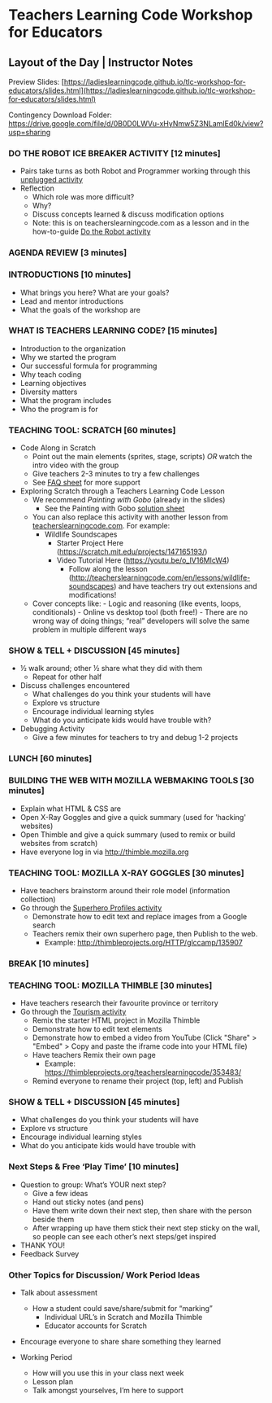 # Teachers Learning Code Workshop for Educators
## Layout of the Day | Instructor Notes

Preview Slides: [https://ladieslearningcode.github.io/tlc-workshop-for-educators/slides.html](https://ladieslearningcode.github.io/tlc-workshop-for-educators/slides.html)

Contingency Download Folder: https://drive.google.com/file/d/0B0D0LWVu-xHyNmw5Z3NLamlEd0k/view?usp=sharing

### DO THE ROBOT ICE BREAKER ACTIVITY [12 minutes]
- Pairs take turns as both Robot and Programmer working through this <a href="https://docs.google.com/document/d/1tUTiHl7scs8RHdLLvdmZTFtD9EuAyZhetTLFgvar5CQ/edit#heading=h.bnz2ltopi57a">unplugged activity</a>
- Reflection
	- Which role was more difficult?
	- Why?
	- Discuss concepts learned & discuss modification options
	- Note: this is on teacherslearningcode.com as a lesson and in the how-to-guide [Do the Robot activity](http://teacherslearningcode.com/en/lessons/ruby-robot)

### AGENDA REVIEW [3 minutes]

### INTRODUCTIONS [10 minutes]
- What brings you here? What are your goals?
- Lead and mentor introductions
- What the goals of the workshop are

### WHAT IS TEACHERS LEARNING CODE? [15 minutes]
- Introduction to the organization
- Why we started the program
- Our successful formula for programming
- Why teach coding
- Learning objectives
- Diversity matters
- What the program includes
- Who the program is for

### TEACHING TOOL: SCRATCH [60 minutes]
- Code Along in Scratch
	- Point out the main elements (sprites, stage, scripts) *OR* watch the intro video with the group
	- Give teachers 2-3 minutes to try a few challenges
	- See <a href="https://docs.google.com/document/d/1Mcn7v3z85C0gBtALJvu0glVeJ3KpdEWPZlXeXBsxsz0/edit?usp=sharing">FAQ sheet</a> for more support
- Exploring Scratch through a Teachers Learning Code Lesson
	- We recommend *Painting with Gobo* (already in the slides)
		- See the Painting with Gobo <a href="https://docs.google.com/document/d/1iNRHYAays9qSobQ2kdNm-z1nQx3GV7x1_3masDF7V_o/edit?usp=sharing">solution sheet</a>
	- You can also replace this activity with another lesson from [teacherslearningcode.com](http://teacherslearningcode.com/en). For example:
		- Wildlife Soundscapes
			- Starter Project Here (https://scratch.mit.edu/projects/147165193/)
			- Video Tutorial Here (https://youtu.be/o_lV16MlcW4)
				- Follow along the lesson (http://teacherslearningcode.com/en/lessons/wildlife-soundscapes) and have teachers try out extensions and modifications!
	- Cover concepts like:
			- Logic and reasoning (like events, loops, conditionals)
			- Online vs desktop tool (both free!)
 			- There are no wrong way of doing things; “real” developers will solve the same problem in multiple different ways

### SHOW & TELL + DISCUSSION [45 minutes]
- ½ walk around; other ½ share what they did with them
	- Repeat for other half
- Discuss challenges encountered
	- What challenges do you think your students will have
	- Explore vs structure
	- Encourage individual learning styles
	- What do you anticipate kids would have trouble with?
- Debugging Activity
	- Give a few minutes for teachers to try and debug 1-2 projects

### LUNCH [60 minutes]

### BUILDING THE WEB WITH MOZILLA WEBMAKING TOOLS [30 minutes]
- Explain what HTML &amp; CSS are
- Open X-Ray Goggles and give a quick summary (used for 'hacking' websites)
- Open Thimble and give a quick summary (used to remix or build websites from scratch)
- Have everyone log in via http://thimble.mozilla.org

### TEACHING TOOL: MOZILLA X-RAY GOGGLES [30 minutes]
- Have teachers brainstorm around their role model (information collection)
- Go through the <a href="https://docs.google.com/document/d/1fCGW6YU_MBvdMwJ-D5WK0otiLT7JTsLvatfHJBnAEN8/edit#heading=h.uj9grc5rx70y">Superhero Profiles activity </a>
	- Demonstrate how to edit text and replace images from a Google search
	- Teachers remix their own superhero page, then Publish to the web.
		- Example: http://thimbleprojects.org/HTTP/glccamp/135907

### BREAK [10 minutes]

### TEACHING TOOL: MOZILLA THIMBLE [30 minutes]
- Have teachers research their favourite province or territory
- Go through the <a href="http://teacherslearningcode.com/en/lessons/tourism-insert-your-province-85ed749a-6f39-401b-a03b-8565864016b6">Tourism activity</a>
	- Remix the starter HTML project in Mozilla Thimble
	- Demonstrate how to edit text elements
	- Demonstrate how to embed a video from YouTube (Click "Share" > "Embed" > Copy and paste the iframe code into your HTML file)
	- Have teachers Remix their own page
		- Example: https://thimbleprojects.org/teacherslearningcode/353483/
	- Remind everyone to rename their project (top, left) and Publish


### SHOW & TELL + DISCUSSION [45 minutes]
- What challenges do you think your students will have
- Explore vs structure
- Encourage individual learning styles
- What do you anticipate kids would have trouble with

### Next Steps & Free ‘Play Time’ [10 minutes]
- Question to group: What’s YOUR next step?
	- Give a few ideas
	- Hand out sticky notes (and pens)
	- Have them write down their next step, then share with the person beside them
	- After wrapping up have them stick their next step sticky on the wall, so people can see each other’s next steps/get inspired
- THANK YOU!
- Feedback Survey

### Other Topics for Discussion/ Work Period Ideas
- Talk about assessment
	- How a student could save/share/submit for “marking”
		- Individual URL’s in Scratch and Mozilla Thimble
		- Educator accounts for Scratch
- Encourage everyone to share share something they learned

- Working Period
	- How will you use this in your class next week
	- Lesson plan
	- Talk amongst yourselves, I’m here to support
